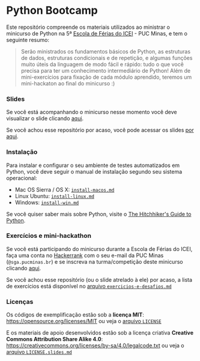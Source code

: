 # Python Bootcamp 

Este repositório compreende os materiais utilizados ao ministrar o minicurso de Python na 5ª [Escola de Férias do ICEI](http://icei.pucminas.br/escoladeferias/) - PUC Minas, e tem o seguinte resumo:
> Serão ministrados os fundamentos básicos de Python, as estruturas de dados, estruturas condicionais e de repetição, e algumas funções muito úteis da linguagem de modo fácil e rápido: tudo o que você precisa para ter um conhecimento intermediário de Python! 
> Além de mini-exercícios para fixação de cada módulo aprendido, teremos um mini-hackaton ao final do minicurso :)

### Slides
Se você está acompanhando o minicurso nesse momento você deve visualizar o slide clicando [aqui](https://slides.com/izabelacb/pysummercamppuc/live#/).

Se você achou esse repositório por acaso, você pode acessar os slides [por aqui](http://slides.com/izabelacb/pysummercamppuc#/).

### Instalação
Para instalar e configurar o seu ambiente de testes automatizados em Python, você deve seguir o manual de instalação segundo seu sistema operacional:
* Mac OS Sierra / OS X: [`install-macos.md`](https://github.com/izabelacborges/python-bootcamp-minicourse/blob/master/setup-install/install-macos.md)
* Linux Ubuntu: [`install-linux.md`](https://github.com/izabelacborges/python-bootcamp-minicourse/blob/master/setup-install/install-linux.md)
* Windows: [`install-win.md`](https://github.com/izabelacborges/python-bootcamp-minicourse/blob/master/setup-install/install-win.md)


Se você quiser saber mais sobre Python, visite o [The Hitchhiker's Guide to Python](https://github.com/kennethreitz/python-guide).

### Exercícios e mini-hackathon
Se você está participando do minicurso durante a Escola de Férias do ICEI, faça uma conta no [Hackerrank](https://www.hackerrank.com/signup) com o seu e-mail da PUC Minas (`@sga.pucminas.br`) e se inscreva na turma/competição deste minicurso clicando [aqui](https://www.hackerrank.com/python-bootcamp-5-escola-de-ferias).

Se você achou esse repositório (ou o slide atrelado à ele) por acaso, a lista de exercícios está disponível no [arquivo `exercicios-e-desafios.md`](https://github.com/izabelacborges/python-bootcamp-minicourse/blob/master/exercicios-e-desafios/exercicios-e-desafios.md)

### Licenças
Os códigos de exemplificação estão sob a __licença MIT__: https://opensource.org/licenses/MIT ou veja o [arquivo `LICENSE`](https://github.com/izabelacborges/python-bootcamp-minicourse/blob/master/LICENSE) 

E os materiais de apoio desenvolvidos estão sob a licença criativa __Creative Commons Attribution Share Alike 4.0__: https://creativecommons.org/licenses/by-sa/4.0/legalcode.txt ou veja o [arquivo `LICENSE.slides.md`](https://github.com/izabelacborges/python-bootcamp-minicourse/blob/master/LICENSE.slides.md)